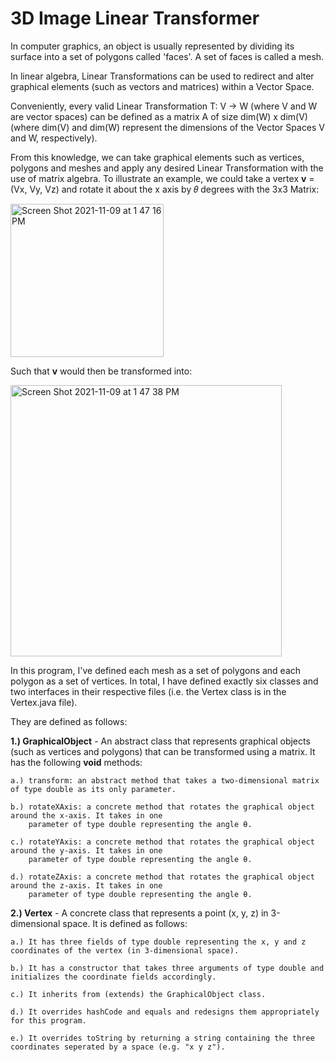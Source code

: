 # 3D Image Linear Transformer

In computer graphics, an object is usually represented by dividing its surface into a set of polygons called 'faces'. A set of faces is called a mesh.

In linear algebra, Linear Transformations can be used to redirect and alter graphical elements (such as vectors and matrices) within a Vector Space.

Conveniently, every valid Linear Transformation T: V -> W (where V and W are vector spaces) can be defined as a matrix A of size dim(W) x dim(V) (where dim(V) and dim(W) represent the dimensions of the Vector Spaces V and W, respectively).

From this knowledge, we can take graphical elements such as vertices, polygons and meshes and apply any desired Linear Transformation with the use of matrix algebra. To illustrate an example, we could take a vertex **v** = (Vx, Vy, Vz) and rotate it about the x axis by 𝜃 degrees with the 3x3 Matrix:

<img width="245" alt="Screen Shot 2021-11-09 at 1 47 16 PM" src="https://user-images.githubusercontent.com/86801013/140985771-2abb2cfe-ec5d-46e4-ac0b-137ff45aa5e5.png">

Such that **v** would then be transformed into:

<img width="434" alt="Screen Shot 2021-11-09 at 1 47 38 PM" src="https://user-images.githubusercontent.com/86801013/140985812-9cc79434-c5bb-4513-9828-afd489b3b99f.png">

In this program, I've defined each mesh as a set of polygons and each polygon as a set of vertices. In total, I have defined exactly six classes and two interfaces in their respective files (i.e. the Vertex class is in the Vertex.java file).

They are defined as follows:

**1.) GraphicalObject** - An abstract class that represents graphical objects (such as vertices and polygons) that can be transformed using a matrix. It has the following **void** methods:

    a.) transform: an abstract method that takes a two-dimensional matrix of type double as its only parameter.
    
    b.) rotateXAxis: a concrete method that rotates the graphical object around the x-axis. It takes in one 
        parameter of type double representing the angle θ.
        
    c.) rotateYAxis: a concrete method that rotates the graphical object around the y-axis. It takes in one 
        parameter of type double representing the angle θ.
    
    d.) rotateZAxis: a concrete method that rotates the graphical object around the z-axis. It takes in one 
        parameter of type double representing the angle θ.


**2.) Vertex** - A concrete class that represents a point (x, y, z) in 3-dimensional space. It is defined as follows:

    a.) It has three fields of type double representing the x, y and z coordinates of the vertex (in 3-dimensional space).
    
    b.) It has a constructor that takes three arguments of type double and initializes the coordinate fields accordingly.
        
    c.) It inherits from (extends) the GraphicalObject class.
    
    d.) It overrides hashCode and equals and redesigns them appropriately for this program.
    
    e.) It overrides toString by returning a string containing the three coordinates seperated by a space (e.g. "x y z").
